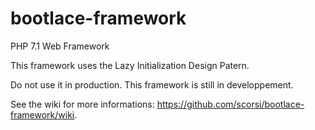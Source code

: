 # bootlace-framework
PHP 7.1 Web Framework

This framework uses the Lazy Initialization Design Patern.

Do not use it in production. This framework is still in developpement.

See the wiki for more informations: https://github.com/scorsi/bootlace-framework/wiki.
